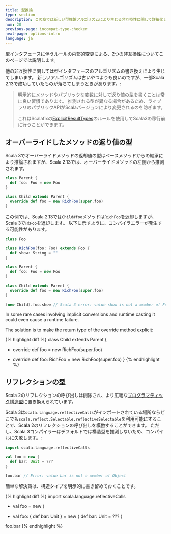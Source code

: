 ```yaml
---
title: 型推論
type: section
description: この章では新しい型推論アルゴリズムにより生じる非互換性に関して詳細化します
num: 20
previous-page: incompat-type-checker
next-page: options-intro
language: ja
---
```


型インタフェースに伴うルールの内部的変更による、2つの非互換性についてこのページでは説明します。

他の非互換性に関しては型インタフェースのアルゴリズムの書き換えにより生じてしまいます。
新しいアルゴリズムは古いやつよりも良いのですが、一部Scala 2.13で成功していたものが落ちてしまうときがあります。:

> 明示的にメソッドやパブリックな変数に対して返り値の型を書くことは常に良い習慣であります。
> 推測される型が異なる場合があるため、ライブラリのパブリックAPIがScalaバージョンにより変更されるのを防ぎます。
> 
> これはScalafixの[ExplicitResultTypes](https://scalacenter.github.io/scalafix/docs/rules/ExplicitResultTypes.html)のルールを使用してScala3の移行前に行うことができます。

## オーバーライドしたメソッドの返り値の型

Scala 3でオーバーライドメソッドの返却値の型はベースメソッドからの継承により推論されますが、Scala 2.13では、オーバーライドメソッドの左側から推測されます。

```scala
class Parent {
  def foo: Foo = new Foo
}

class Child extends Parent {
  override def foo = new RichFoo(super.foo)
}
```

この例では、Scala 2.13では`Child#foo`メソッドは`RichFoo`を返却しますが、Scala 3では`Foo`を返却します。
以下に示すように、コンパイラエラーが発生する可能性があります。

```scala
class Foo

class RichFoo(foo: Foo) extends Foo {
  def show: String = ""
}

class Parent {
  def foo: Foo = new Foo
}

class Child extends Parent {
  override def foo = new RichFoo(super.foo)
}

(new Child).foo.show // Scala 3 error: value show is not a member of Foo
```

In some rare cases involving implicit conversions and runtime casting it could even cause a runtime failure.

The solution is to make the return type of the override method explicit:

{% highlight diff %}
class Child extends Parent {
-  override def foo = new RichFoo(super.foo)
+  override def foo: RichFoo = new RichFoo(super.foo)
}
{% endhighlight %}

## リフレクションの型

Scala 2のリフレクションの呼び出しは削除され、より広範な[プログラマティック構造型](/scala3/reference/changed-features/structural-types.html)に置き換えられています。

Scala 3は`scala.language.reflectiveCalls`がインポートされている場所ならどこでも`scala.reflect.Selectable.reflectiveSelectable`を利用可能にすることで、Scala 2のリフレクションの呼び出しを模倣することができます。
ただし、Scala 3コンパイラーはデフォルトでは構造型を推測しないため、コンパイルに失敗します。:

```scala
import scala.language.reflectiveCalls

val foo = new {
  def bar: Unit = ???
}

foo.bar // Error: value bar is not a member of Object
```

簡単な解決策は、構造タイプを明示的に書き留めておくことです。

{% highlight diff %}
import scala.language.reflectiveCalls

- val foo = new {
+ val foo: { def bar: Unit } = new {
  def bar: Unit = ???
}

foo.bar
{% endhighlight %}

